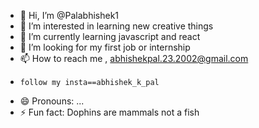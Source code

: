- 👋 Hi, I’m @Palabhishek1
- 👀 I’m interested in learning new creative things 
- 🌱 I’m currently learning javascript and react
- 💞️ I’m looking for my first job or internship 
- 📫 How to reach me , abhishekpal.23.2002@gmail.com
-     follow my insta==abhishek_k_pal
- 😄 Pronouns: ...
- ⚡ Fun fact: Dophins are mammals not a fish

<!---
Palabhishek1/Palabhishek1 is a ✨ special ✨ repository because its `README.md` (this file) appears on your GitHub profile.
You can click the Preview link to take a look at your changes.
--->
